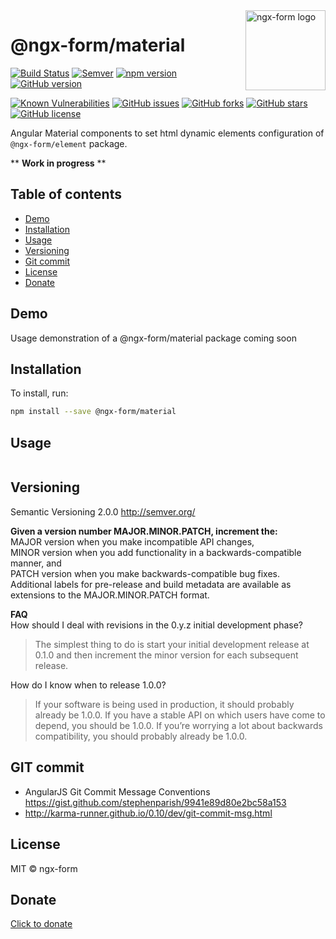 <img src="http://ngx-form.wwwdev.io/color_logo_transparent_background.png" alt="ngx-form logo" title="ngx-form" align="right" width="128" />

# @ngx-form/material

[![Build Status](https://travis-ci.org/ngx-form/material.svg)](https://travis-ci.org/ngx-form/material)
[![Semver](http://img.shields.io/SemVer/2.0.0.png)](http://semver.org/spec/v2.0.0.html)
[![npm version](https://badge.fury.io/js/%40ngx-form%2Fmaterial.svg)](https://badge.fury.io/js/%40ngx-form%2Fmaterial)
[![GitHub version](https://badge.fury.io/gh/ngx-form%2Fmaterial.svg)](https://badge.fury.io/gh/ngx-form%2Fmaterial)

[![Known Vulnerabilities](https://snyk.io/test/npm/@ngx-form/material/badge.svg)](https://snyk.io/test/npm/@ngx-form/material)
[![GitHub issues](https://img.shields.io/github/issues/ngx-form/material.svg)](https://github.com/ngx-form/material/issues)
[![GitHub forks](https://img.shields.io/github/forks/ngx-form/material.svg)](https://github.com/ngx-form/material/network)
[![GitHub stars](https://img.shields.io/github/stars/ngx-form/material.svg)](https://github.com/ngx-form/material/stargazers)
[![GitHub license](https://img.shields.io/badge/license-MIT-blue.svg)](https://raw.githubusercontent.com/ngx-form/material/master/LICENSE)

Angular Material components to set html dynamic elements configuration of `@ngx-form/element` package.

** **Work in progress** **


## Table of contents
* [Demo](#demo)
* [Installation](#installation)
* [Usage](#usage)
* [Versioning](#versioning)
* [Git commit](#git-commit)
* [License](#license)
* [Donate](#donate)


## Demo

Usage demonstration of a @ngx-form/material package coming soon

## Installation

To install, run:

```bash
npm install --save @ngx-form/material
```

## Usage
```typescript
```

## Versioning
Semantic Versioning 2.0.0 http://semver.org/

**Given a version number MAJOR.MINOR.PATCH, increment the:**   
MAJOR version when you make incompatible API changes,  
MINOR version when you add functionality in a backwards-compatible manner, and  
PATCH version when you make backwards-compatible bug fixes.  
Additional labels for pre-release and build metadata are available as extensions to the MAJOR.MINOR.PATCH format.

**FAQ**   
How should I deal with revisions in the 0.y.z initial development phase?  
>The simplest thing to do is start your initial development release at 0.1.0 and then increment the minor version for each subsequent release.

How do I know when to release 1.0.0?

>If your software is being used in production, it should probably already be 1.0.0. If you have a stable API on which users have come to depend, you should be 1.0.0. If you’re worrying a lot about backwards compatibility, you should probably already be 1.0.0.

## GIT commit
- AngularJS Git Commit Message Conventions https://gist.github.com/stephenparish/9941e89d80e2bc58a153
- http://karma-runner.github.io/0.10/dev/git-commit-msg.html

## License

MIT © ngx-form

## Donate
[Click to donate](https://donorbox.org/help-creating-open-source-software)
